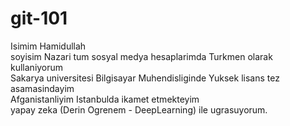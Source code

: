 # git-101
Isimim Hamidullah<br>
soyisim Nazari tum sosyal medya hesaplarimda Turkmen olarak kullaniyorum<br>
Sakarya universitesi Bilgisayar Muhendisliginde Yuksek lisans tez asamasindayim<br>
Afganistanliyim Istanbulda ikamet etmekteyim<br>
yapay zeka (Derin Ogrenem - DeepLearning) ile ugrasuyorum.
